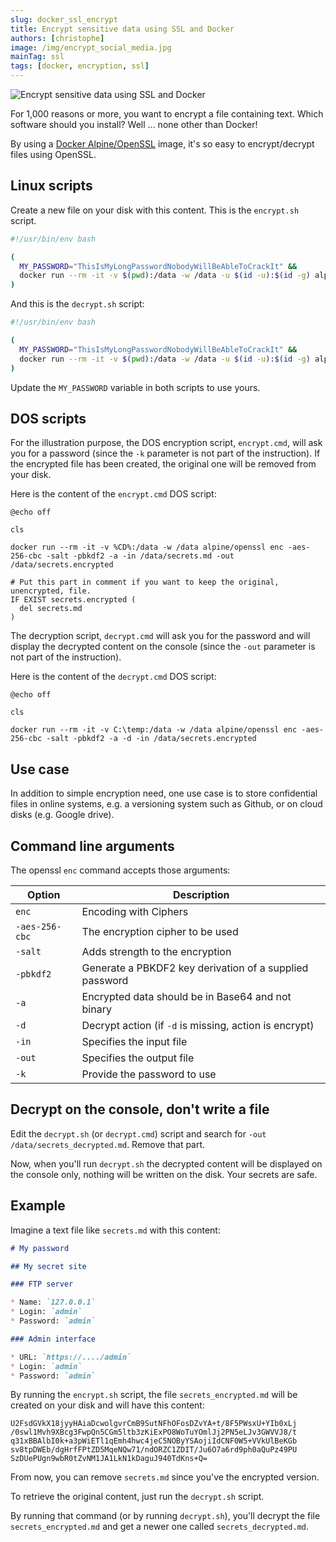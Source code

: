 ```yaml
---
slug: docker_ssl_encrypt
title: Encrypt sensitive data using SSL and Docker
authors: [christophe]
image: /img/encrypt_social_media.jpg
mainTag: ssl
tags: [docker, encryption, ssl]
---
```

![Encrypt sensitive data using SSL and Docker](/img/encrypt_banner.jpg)

For 1,000 reasons or more, you want to encrypt a file containing text. Which software should you install? Well ... none other than Docker!

By using a [Docker Alpine/OpenSSL](https://hub.docker.com/r/alpine/openssl) image, it's so easy to encrypt/decrypt files using OpenSSL.

<!-- truncate -->

## Linux scripts

Create a new file on your disk with this content. This is the `encrypt.sh` script.

<Snippet filename="encrypt.sh">

```bash
#!/usr/bin/env bash

(
  MY_PASSWORD="ThisIsMyLongPasswordNobodyWillBeAbleToCrackIt" &&
  docker run --rm -it -v $(pwd):/data -w /data -u $(id -u):$(id -g) alpine/openssl enc -aes-256-cbc -salt -pbkdf2 -a -in /data/secrets.md -out /data/secrets_encrypted.md -k ${MY_PASSWORD}
)
```

</Snippet>

And this is the `decrypt.sh` script:

<Snippet filename="decrypt.sh">

```bash
#!/usr/bin/env bash

(
  MY_PASSWORD="ThisIsMyLongPasswordNobodyWillBeAbleToCrackIt" &&
  docker run --rm -it -v $(pwd):/data -w /data -u $(id -u):$(id -g) alpine/openssl enc -aes-256-cbc -salt -pbkdf2 -a -d -in /data/secrets_encrypted.md -out //data/secrets_decrypted.md -k ${MY_PASSWORD}
)
```

</Snippet>

Update the `MY_PASSWORD` variable in both scripts to use yours.

## DOS scripts

For the illustration purpose, the DOS encryption script, `encrypt.cmd`, will ask you for a password (since the `-k` parameter is not part of the instruction). If the encrypted file has been created, the original one will be removed from your disk.

Here is the content of the `encrypt.cmd` DOS script:

<Snippet filename="encrypt.cmd">

```batch
@echo off

cls

docker run --rm -it -v %CD%:/data -w /data alpine/openssl enc -aes-256-cbc -salt -pbkdf2 -a -in /data/secrets.md -out /data/secrets.encrypted

# Put this part in comment if you want to keep the original, unencrypted, file.
IF EXIST secrets.encrypted (
  del secrets.md
)
```

</Snippet>

The decryption script, `decrypt.cmd` will ask you for the password and will display the decrypted content on the console (since the `-out` parameter is not part of the instruction).

Here is the content of the `decrypt.cmd` DOS script:

<Snippet filename="decrypt.cmd">

```batch
@echo off

cls

docker run --rm -it -v C:\temp:/data -w /data alpine/openssl enc -aes-256-cbc -salt -pbkdf2 -a -d -in /data/secrets.encrypted
```

</Snippet>

## Use case

In addition to simple encryption need, one use case is to store confidential files in online systems, e.g. a versioning system such as Github, or on cloud disks (e.g. Google drive).

## Command line arguments

The openssl `enc` command accepts those arguments:

| Option         | Description                                             |
| -------------- | ------------------------------------------------------- |
| `enc`          | Encoding with Ciphers                                   |
| `-aes-256-cbc` | The encryption cipher to be used                        |
| `-salt`        | Adds strength to the encryption                         |
| `-pbkdf2`      | Generate a PBKDF2 key derivation of a supplied password |
| `-a`           | Encrypted data should be in Base64 and not binary       |
| `-d`           | Decrypt action (if `-d` is missing, action is encrypt)  |
| `-in`          | Specifies the input file                                |
| `-out`         | Specifies the output file                               |
| `-k`           | Provide the password to use                             |

## Decrypt on the console, don't write a file

Edit the `decrypt.sh` (or `decrypt.cmd`) script and search for `-out /data/secrets_decrypted.md`. Remove that part.

Now, when you'll run `decrypt.sh` the decrypted content will be displayed on the console only, nothing will be written on the disk. Your secrets are safe.

## Example

Imagine a text file like `secrets.md` with this content:

<Snippet filename="secrets.md">

```markdown
# My password

## My secret site

### FTP server

* Name: `127.0.0.1`
* Login: `admin`
* Password: `admin`

### Admin interface

* URL: `https://..../admin`
* Login: `admin`
* Password: `admin`
```

</Snippet>

By running the `encrypt.sh` script, the file `secrets_encrypted.md` will be created on your disk and will have this content:

<Snippet filename="secrets_encrypted.md">

```none
U2FsdGVkX18jyyHAiaDcwolgvrCmB9SutNFhOFosDZvYA+t/8F5PWsxU+YIb0xLj
/0swl1Mvh9XBcg3FwpQn5CGm5ltb3zKiExPO8WoTuYOmlJj2PN5eLJv3GWVVJ8/t
q31xBBAlbI0k+a3pWiETl1qEmh4hwc4jeC5NOByYSAojiIdCNF0W5+VVkUlBeKGb
sv8tpDWEb/dgHrfFPtZD5MqeNQw71/ndORZC1ZDIT/Ju6O7a6rd9ph0aQuPz49PU
SzDUePUgn9wbR0tZvNM1JA1LkN1kDaguJ940TdKns+Q=
```

</Snippet>

From now, you can remove `secrets.md` since you've the encrypted version.

To retrieve the original content, just run the `decrypt.sh` script.

By running that command (or by running `decrypt.sh`), you'll decrypt the file `secrets_encrypted.md` and get a newer one called `secrets_decrypted.md`.
